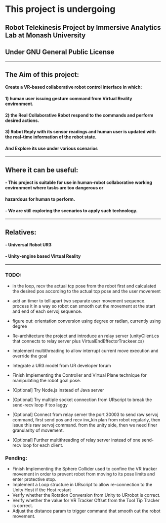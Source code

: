 # This project is undergoing
## Robot Telekinesis Project by Immersive Analytics Lab at Monash University
## Under GNU General Public License

-----
## The Aim of this project:
#### Create a VR-based collaborative robot control interface in which: 
#### 1) human user issuing gesture command from Virtual Reality environment. 
#### 2) the Real Collaborative Robot respond to the commands and perform desired actions. 
#### 3) Robot Reply with its sensor readings and human user is updated with the real-time information of the robot state.
#### And Explore its use under various scenarios


-----
## Where it can be useful:
#### - This project is suitable for use in human-robot collaborative working environment where tasks are too dangerous or
#### hazardous for human to perform. 
#### - We are still exploring the scenarios to apply such technology.

-----
## Relatives:
#### - Universal Robot UR3
#### - Unity-engine based Virtual Reality

-----

### TODO:
- in the loop, recv the actual tcp pose from the robot first and calculated the desired pos according to the actual tcp pose and the user movement
- add an timer to tell apart two separate user movement sequence. process it in a way so robot can smooth out the movement at the start and end of each servoj sequence.
- figure out: orientation conversion using degree or radian, currently using degree

- Re-architecture the project and introduce an relay server (unityClient.cs that connects to relay server plus VirtualEndEffectorTrackeer.cs)
- Implement multithreading to allow interrupt current move execution and override the goal
- Integrate a UR3 model from UR developer forum
- Finish Implementing the Controller and Virtual Plane technique for manipulating the robot goal pose.

- [Optional] Try Node.js instead of Java server
- [Optional] Try multiple socket connection from URscript to break the send-recv loop if too laggy
- [Optional] Connect from relay server the port 30003 to send raw servoj command, first send pos and recv inv_kin plan from robot regularly, then issue this raw servoj command.
			 from the unity side, then we need finer granularity of movement.
- [Optional] Further multithreading of relay server instead of one send-recv loop for each client.

### Pending:
- Finish Implementing the Sphere Collider used to confine the VR tracker movement in order to prevent robot from moving to its pose limits and enter protective stop.
- Implement a Loop structure in URscript to allow re-connection to the Unity Host if the Host restart
- Verify whether the Rotation Conversion from Unity to URrobot is correct.
- Verify whether the value for VR Tracker Offset from the Tool Tip Tracker is correct.
- Adjust the distance param to trigger command that smooth out the robot movement.
